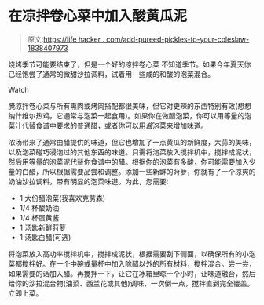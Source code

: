 # 在凉拌卷心菜中加入酸黄瓜泥

> 原文:[https://life hacker . com/add-pureed-pickles-to-your-coleslaw-1838407973](https://lifehacker.com/add-pureed-pickles-to-your-coleslaw-1838407973)

烧烤季节可能要结束了，但是一个好的凉拌卷心菜 不知道季节。如果今年夏天你已经饱尝了通常的微甜沙拉调料，试着用一些咸的和酸的泡菜混合。

Watch

腌凉拌卷心菜与所有熏肉或烤肉搭配都很美味，但它对更辣的东西特别有效(想想纳什维尔热鸡，它通常与泡菜一起食用)。如果你在做醋泡菜，你可以用等量的泡菜汁代替食谱中要求的普通醋，或者你可以用*酱*泡菜来增加味道。

浓汤带来了通常由醋提供的味道，但它也增加了一点黄瓜的新鲜度，大蒜的美味，以及泡菜碰巧浸泡过的其他东西的味道。只需将泡菜放入搅拌机中，搅拌成泥状，然后用等量的泡菜泥代替你食谱中的醋。根据你的泡菜有多酸，你可能需要加入少量的白醋，所以根据需要品尝和调整。添加一些新鲜的莳萝，你就有了一个凉爽的奶油沙拉调料，带有明显的泡菜味道。为此，您需要:

*   1 大份醋泡菜(我喜欢克劳森)
*   1/4 杯酸奶油
*   1/4 杯蛋黄酱
*   1 汤匙新鲜莳萝
*   1 汤匙白醋(可选)

将泡菜放入高功率搅拌机中，搅拌成泥状，根据需要刮下侧面，以确保所有的小泡菜都搅拌好。在一个中碗或量杯中加入除醋以外的所有材料，搅拌混合。尝一尝，如果需要的话加入醋。再搅拌一下，让它在冰箱里晾一个小时，让味道融合，然后给你的沙拉混合物(油菜、西兰花或其他)调味，一次倒一点，搅拌直到完全覆盖。立即上菜。